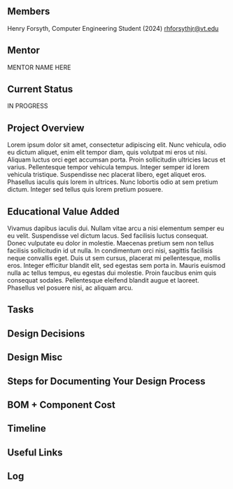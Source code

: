 ## Members
Henry Forsyth, Computer Engineering Student (2024)
rhforsythjr@vt.edu

## Mentor
MENTOR NAME HERE

## Current Status
IN PROGRESS

## Project Overview

Lorem ipsum dolor sit amet, consectetur adipiscing elit. Nunc vehicula, odio eu dictum aliquet, enim elit tempor diam, quis volutpat mi eros ut nisi. Aliquam luctus orci eget accumsan porta. Proin sollicitudin ultricies lacus et varius. Pellentesque tempor vehicula tempus. Integer semper id lorem vehicula tristique. Suspendisse nec placerat libero, eget aliquet eros. Phasellus iaculis quis lorem in ultrices. Nunc lobortis odio at sem pretium dictum. Integer sed tellus quis lorem pretium posuere.

## Educational Value Added

Vivamus dapibus iaculis dui. Nullam vitae arcu a nisi elementum semper eu eu velit. Suspendisse vel dictum lacus. Sed facilisis luctus consequat. Donec vulputate eu dolor in molestie. Maecenas pretium sem non tellus facilisis sollicitudin id ut nulla. In condimentum orci nisi, sagittis facilisis neque convallis eget. Duis ut sem cursus, placerat mi pellentesque, mollis eros. Integer efficitur blandit elit, sed egestas sem porta in. Mauris euismod nulla ac tellus tempus, eu egestas dui molestie. Proin faucibus enim quis consequat sodales. Pellentesque eleifend blandit augue et laoreet. Phasellus vel posuere nisi, ac aliquam arcu.

## Tasks

<!-- Your Text Here. You may work with your mentor on this later when they are assigned -->

## Design Decisions

<!-- Your Text Here. You may work with your mentor on this later when they are assigned -->

## Design Misc

<!-- Your Text Here. You may work with your mentor on this later when they are assigned -->

## Steps for Documenting Your Design Process

<!-- Your Text Here. You may work with your mentor on this later when they are assigned -->

## BOM + Component Cost

<!-- Your Text Here. You may work with your mentor on this later when they are assigned -->

## Timeline

<!-- Your Text Here. You may work with your mentor on this later when they are assigned -->

## Useful Links

<!-- Your Text Here. You may work with your mentor on this later when they are assigned -->

## Log

<!-- Your Text Here. You may work with your mentor on this later when they are assigned -->
